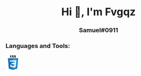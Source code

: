 <h1 align="center">Hi 👋, I'm Fvgqz</h1>
<h3 align="center">Samuel#0911</h3>

<h3 align="left">Languages and Tools:</h3>
<p align="left"> <a href="https://www.w3schools.com/css/" target="_blank"> <img src="https://raw.githubusercontent.com/devicons/devicon/master/icons/css3/css3-original-wordmark.svg" alt="Luau" width="40" height="40"/> </a></p>
